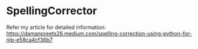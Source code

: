 # SpellingCorrector

Refer my article for detailed information:
https://damanpreets26.medium.com/spelling-correction-using-python-for-nlp-e58ca4cf36b7
